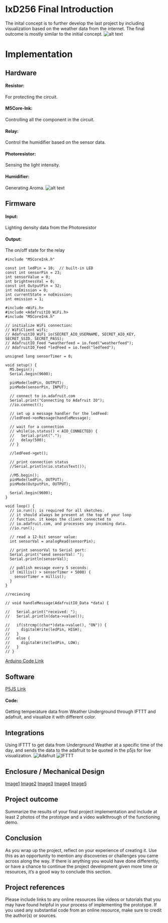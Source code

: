 # IxD256 Final Introduction
The inital concept is to further develop the last project by including visualization based on the weather data from the internet. The final outcome is mostly similar to the initial concept.
![alt text](https://github.com/Asimovq/IxD256Final/blob/main/1605225.png)

# Implementation
## Hardware
#### Resistor: 
For protecting the circuit.
#### M5Core-Ink: 
Controlling all the component in the circuit.
#### Relay: 
Control the humidifier based on the sensor data.
#### Photoresistor: 
Sensing the light intensity.
#### Humidifier: 
Generating Aroma.
![alt text](https://github.com/Asimovq/IxD256Final/blob/main/Adv_Prototyping_Project4_schem.png)

## Firmware

#### Input: 
Lighting density data from the Photoresistor
#### Output: 
The on/off state for the relay

```
#include "M5CoreInk.h"

const int ledPin = 10;  // built-in LED
const int sensorPin = 23;
int sensorValue = 0;
int brightnessVal = 0;
const int OutputPin = 32;
int noEmission = 0;
int currentState = noEmission;
int emission = 1;

#include <WiFi.h>
#include <AdafruitIO_WiFi.h>
#include "M5CoreInk.h"

// initialize WiFi connection:
// WiFiClient wifi;
// AdafruitIO_WiFi io(SECRET_AIO_USERNAME, SECRET_AIO_KEY, SECRET_SSID, SECRET_PASS);
// AdafruitIO_Feed *weatherfeed = io.feed("weatherfeed");
// AdafruitIO_Feed *ledFeed = io.feed("ledfeed");

unsigned long sensorTimer = 0;

void setup() {
  M5.begin();
  Serial.begin(9600);

  pinMode(ledPin, OUTPUT);
  pinMode(sensorPin, INPUT);

  // connect to io.adafruit.com
  Serial.print("Connecting to Adafruit IO");
  //io.connect();

  // set up a message handler for the ledFeed:
  //ledFeed->onMessage(handleMessage);

  // wait for a connection
  // while(io.status() < AIO_CONNECTED) {
  //   Serial.print(".");
  //   delay(500);
  // }

  //ledFeed->get();

  // print connection status
  //Serial.println(io.statusText());

  //M5.begin();
  pinMode(ledPin, OUTPUT);
  pinMode(OutputPin, OUTPUT);

  Serial.begin(9600);
}

void loop() {
  // io.run(); is required for all sketches.
  // it should always be present at the top of your loop
  // function. it keeps the client connected to
  // io.adafruit.com, and processes any incoming data.
  //io.run();

  // read a 12-bit sensor value:
  int sensorVal = analogRead(sensorPin);

  // print sensorVal to Serial port:
  Serial.print("send sensorVal: ");
  Serial.println(sensorVal);

  // publish message every 5 seconds:
  if (millis() > sensorTimer + 5000) {
    sensorTimer = millis();
  }
}

//recieving

// void handleMessage(AdafruitIO_Data *data) {

//   Serial.print("received: ");
//   Serial.println(data->value());

//   if(strcmp((char*)data->value(), "ON")) {
//     digitalWrite(ledPin, HIGH);
//   }
//   else {
//     digitalWrite(ledPin, LOW);
//   }
// }
```

[Arduino Code Link](https://create.arduino.cc/editor/oskarqq/d3ecab0f-46c3-4f68-aff5-17ade2102290/preview)


## Software
[P5JS Link](https://editor.p5js.org/yqian2/sketches/XOIwpKbxw)

#### Code: 
Getting temperature data from Weather Underground through IFTTT and adafruit, and visualize it with different color.


## Integrations
Using IFTTT to get data from Underground Weather at a specific time of the day, and sends the data to the adafruit to be quoted in the p5js for live visualization.
![Adafruit](https://github.com/Asimovq/IxD256Final/blob/main/Adafruit_OskarQian.png)
![IFTTT](https://github.com/Asimovq/IxD256Final/blob/main/IFTTT_OskarQian.png)




## Enclosure / Mechanical Design
[Image1](https://github.com/Asimovq/IxD256Final/blob/main/IMG_8115%202.jpeg)
[Image2](https://github.com/Asimovq/IxD256Final/blob/main/IMG_8121%202.jpeg)
[Image3](https://github.com/Asimovq/IxD256Final/blob/main/IMG_8123%202.jpeg)
[Image4](https://github.com/Asimovq/IxD256Final/blob/main/IMG_8134%202.jpeg)
[Image5](https://github.com/Asimovq/IxD256Final/blob/main/IMG_8146%202.jpeg)



## Project outcome

Summarize the results of your final project implementation and include at least 2 photos of the prototype and a video walkthrough of the functioning demo.


## Conclusion
As you wrap up the project, reflect on your experience of creating it. Use this as an opportunity to mention any discoveries or challenges you came across along the way. If there is anything you would have done differently, or have a chance to continue the project development given more time or resources, it’s a good way to conclude this section.



## Project references
Please include links to any online resources like videos or tutorials that you may have found helpful in your process of implementing the prototype. If you used any substantial code from an online resource, make sure to credit the author(s) or sources.

